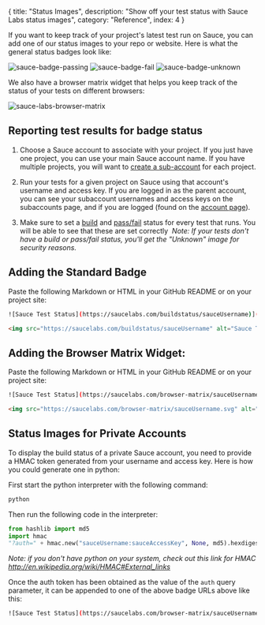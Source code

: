 {
  title: "Status Images",
  description: "Show off your test status with Sauce Labs status images",
  category: "Reference",
  index: 4
}

If you want to keep track of your project's latest test run on Sauce, you can add one of our status images to your repo or website. Here is what the general status badges look like:

![sauce-badge-passing](https://saucelabs.com/images/status-passing.png) ![sauce-badge-fail](https://saucelabs.com/images/status-failed.png) ![sauce-badge-unknown](https://saucelabs.com/images/status-unknown.png)

We also have a browser matrix widget that helps you keep track of the status of your tests on different browsers:

![sauce-labs-browser-matrix](https://saucelabs.com/images/status-browser-matrix.svg)

## Reporting test results for badge status

1. Choose a Sauce account to associate with your project.
If you just have one project, you can use your main Sauce account name.
If you have multiple projects, you will want to [create a sub-account](/reference/user-management/) for each project.

2. Run your tests for a given project on Sauce using that account's username and access key. If you are logged in as the parent account, you can see your subaccount usernames and access keys on the subaccounts page, and if you are logged (found on the [account page](https://saucelabs.com/account)).

3. Make sure to set a [build](/reference/jobs/#record-the-build-number) and [pass/fail](/reference/jobs/#record-pass-fail-status) status for every test that runs. You will be able to see that these are set correctly
![]()
*Note: If your tests don't have a build or pass/fail status, you'll get the "Unknown" image for security reasons.*

## Adding the Standard Badge

Paste the following Markdown or HTML in your GitHub README or on your project site:

```bash
![Sauce Test Status](https://saucelabs.com/buildstatus/sauceUsername)](https://saucelabs.com/u/sauceUsername)
```

```html
<img src="https://saucelabs.com/buildstatus/sauceUsername" alt="Sauce Test Status">
```


## Adding the Browser Matrix Widget:

Paste the following Markdown or HTML in your GitHub README or on your project site:

```bash
![Sauce Test Status](https://saucelabs.com/browser-matrix/sauceUsername.svg)
```

```html
<img src="https://saucelabs.com/browser-matrix/sauceUsername.svg" alt="Sauce Test Status">
```

## Status Images for Private Accounts

To display the build status of a private Sauce account, you need to provide a HMAC token generated from your username and access key. Here is how you could generate one in python:

First start the python interpreter with the following command:
```bash
python
```

Then run the following code in the interpreter:
```python
from hashlib import md5
import hmac
"?auth=" + hmac.new("sauceUsername:sauceAccessKey", None, md5).hexdigest()
```

*Note: if you don't have python on your system, check out this link for HMAC http://en.wikipedia.org/wiki/HMAC#External_links*

Once the auth token has been obtained as the value of the `auth` query parameter, it can be appended to one of the above badge URLs above like this:

```bash
![Sauce Test Status](https://saucelabs.com/browser-matrix/sauceUsername.svg?auth=AUTH_TOKEN)
```